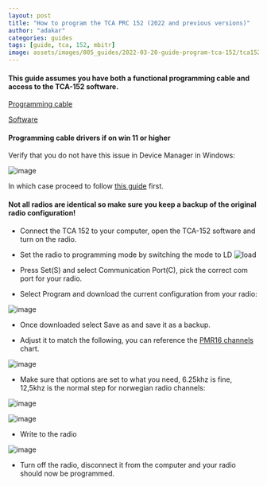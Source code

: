 ```yaml
---
layout: post
title: "How to program the TCA PRC 152 (2022 and previous versions)"
author: "adakar"
categories: guides
tags: [guide, tca, 152, mbitr]
image: assets/images/005_guides/2022-03-20-guide-program-tca-152/tca152programming.png
---
```


#### This guide assumes you have both a functional programming cable and access to the TCA-152 software. 
[Programming cable](http://www.px-airsoft.com/showroom/model/T0002/templateProductDetails.do?webId=1213907847691&editCurrentLanguage=1213907847692&module=SearchProduct&keyWords=programming&currentPage=1&ParentId=1324666353492015337&productId=1516938489906103430)

[Software](https://ln5.sync.com/dl/765b09c60/5e22cjdt-d7gkwbuq-8uafdhbs-ey34ck74)

#### Programming cable drivers if on win 11 or higher

Verify that you do not have this issue in Device Manager in Windows:

![image](https://github.com/airsoftnorge/mundana/assets/25975089/4e3126b4-ac14-49b0-9763-1ff935ee3145)

In which case proceed to follow [this guide](https://embetronicx.com/uncategorized/fixed-prolific-pl2303ta-usb-to-serial-and-windows-11/) first.


#### Not all radios are identical so make sure you keep a backup of the original radio configuration!


* Connect the TCA 152 to your computer, open the TCA-152 software and turn on the radio.

* Set the radio to programming mode by switching the mode to LD
  ![load](https://github.com/airsoftnorge/mundana/assets/25975089/696ca973-bd94-4ce5-8236-596f662cf510)
 

* Press Set(S) and select Communication Port(C), pick the correct com port for your radio.

* Select Program and download the current configuration from your radio:

![image](https://user-images.githubusercontent.com/25975089/153642586-2ce89992-e961-44ee-ae93-9b168f948b4e.png)



* Once downloaded select Save as and save it as a backup.

* Adjust it to match the following, you can reference the [PMR16 channels](../PMR446-channels) chart.

![image](https://user-images.githubusercontent.com/25975089/153642027-7ac4564c-b29b-435a-9525-15bb0f20fbf0.png)



* Make sure that options are set to what you need, 6.25khz is fine, 12,5khz is the normal step for norwegian radio channels:

![image](https://user-images.githubusercontent.com/25975089/153642368-3fd3d13f-152c-4a60-8f83-97983a3be0a5.png)

![image](https://user-images.githubusercontent.com/25975089/153642423-75557d46-2b12-4707-ae63-c132b0fe1643.png)


* Write to the radio

![image](https://user-images.githubusercontent.com/25975089/153642149-c7511571-f3c8-4c6c-be30-098a01aea01f.png)



* Turn off the radio, disconnect it from the computer and your radio should now be programmed.
